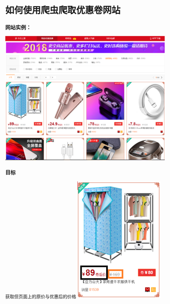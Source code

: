 # 如何使用爬虫爬取优惠卷网站
### 网站实例：
![Image text](https://raw.githubusercontent.com/MOC99/Python-Exercises/master/img-folder/examp.png)
### 目标
获取但页面上的原价与优惠后的价格
![Image text](https://github.com/MOC99/Python-Exercises/raw/master/img-folder/examp1.png)
